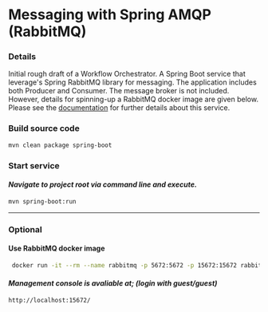 # Messaging with Spring AMQP (RabbitMQ)

### Details
Initial rough draft of a Workflow Orchestrator. A Spring Boot service that leverage's Spring RabbitMQ library for messaging. The application includes both Producer and Consumer. The message broker is not included. However, details for spinning-up a RabbitMQ docker image are given below. Please see the [documentation](./docs) for further details about this service.


### Build source code
```bash
mvn clean package spring-boot
```

### Start service
#### *Navigate to project root via command line and execute.*
```bash
mvn spring-boot:run
```
___

### Optional 
#### Use RabbitMQ docker image
```bash
 docker run -it --rm --name rabbitmq -p 5672:5672 -p 15672:15672 rabbitmq:3.10-management
```

#### *Management console is avaliable at; (login with guest/guest)*
```
http://localhost:15672/
```
